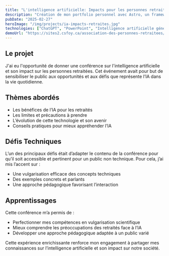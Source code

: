 ```yaml
---
title: "L'intelligence artificielle: Impacts pour les personnes retraitées"
description: "Création de mon portfolio personnel avec Astro, un framework web moderne et performant"
pubDate: "2025-02-27"
heroImage: "/img/projects/ia-impacts-retraites.jpg"
technologies: ["ChatGPT", "PowerPoint", "Intelligence artificielle générative"]
demoUrl: "https://sites2.csfoy.ca/association-des-personnes-retraitees/accueil/activites/activites-2024-2025/dejeuner-conference-sur-lintelligence-artificielle/"
---
```


## Le projet

J'ai eu l'opportunité de donner une conférence sur l'intelligence artificielle et son impact sur les personnes retraitées. Cet événement avait pour but de sensibiliser le public aux opportunités et aux défis que représente l’IA dans la vie quotidienne.

## Thèmes abordés

- Les bénéfices de l’IA pour les retraités
- Les limites et précautions à prendre
- L’évolution de cette technologie et son avenir
- Conseils pratiques pour mieux appréhender l’IA

## Défis Techniques

L’un des principaux défis était d’adapter le contenu de la conférence pour qu’il soit accessible et pertinent pour un public non technique. Pour cela, j’ai mis l’accent sur :

- Une vulgarisation efficace des concepts techniques
- Des exemples concrets et parlants
- Une approche pédagogique favorisant l’interaction

## Apprentissages

Cette conférence m’a permis de :

- Perfectionner mes compétences en vulgarisation scientifique
- Mieux comprendre les préoccupations des retraités face à l’IA
- Développer une approche pédagogique adaptée à un public varié

Cette expérience enrichissante renforce mon engagement à partager mes connaissances sur l’intelligence artificielle et son impact sur notre société.
